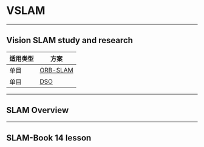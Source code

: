 # VSLAM
----
## Vision SLAM study and research

|适用类型|方案  
|--|--|
| 单目 | [ORB-SLAM](https://github.com/MRwangmaomao/VSLAM/tree/master/ORB-SLAM) | 
| 单目 | [DSO](https://github.com/MRwangmaomao/VSLAM/tree/master/DSO) | 

----

## SLAM Overview

----
## SLAM-Book 14 lesson

